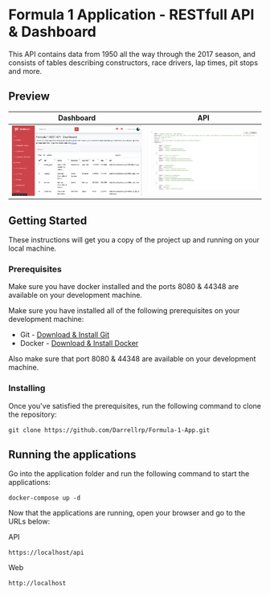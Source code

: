 # Formula 1 Application - RESTfull API & Dashboard
This API contains data from 1950 all the way through the 2017 season, and consists of tables describing constructors, race drivers, lap times, pit stops and more.

## Preview
Dashboard             |  API
:-------------------------:|:-------------------------:
![Formula 1 Dashboard preview](Formula-1-Web/src/assets/img/dashboard-preview.png "Formula 1 Dashboard preview") | ![Formula 1 API preview](Formula-1-Web/src/assets/img/api-preview.png "Formula 1 API preview")

## Getting Started

These instructions will get you a copy of the project up and running on your local machine.

### Prerequisites

Make sure you have docker installed and the ports 8080 & 44348 are available on your development machine.

Make sure you have installed all of the following prerequisites on your development machine:
* Git - [Download & Install Git](https://git-scm.com/downloads)
* Docker - [Download & Install Docker](https://www.docker.com/products/docker-desktop)

Also make sure that port 8080 & 44348 are available on your development machine.

### Installing

Once you've satisfied the prerequisites, run the following command to clone the repository:
```
git clone https://github.com/Darrellrp/Formula-1-App.git
```

## Running the applications

Go into the application folder and run the following command to start the applications:
```
docker-compose up -d
```

Now that the applications are running, open your browser and go to the URLs below:

API
```
https://localhost/api
```

Web
```
http://localhost
```